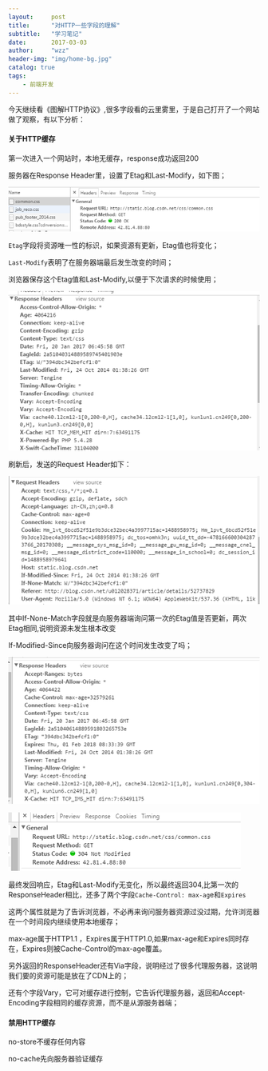 ```yaml
---
layout:     post
title:      "对HTTP一些字段的理解"
subtitle:   "学习笔记"
date:       2017-03-03
author:     "wzz"
header-img: "img/home-bg.jpg"
catalog: true
tags:
    - 前端开发
---
```



今天继续看《图解HTTP协议》,很多字段看的云里雾里，于是自己打开了一个网站做了观察，有以下分析：

#### 关于HTTP缓存

第一次进入一个网站时，本地无缓存，response成功返回200

服务器在Response Header里，设置了Etag和Last-Modify，如下图；

![img](/img/20170303/0.png)

`Etag`字段将资源唯一性的标识，如果资源有更新，Etag值也将变化；

`Last-Modify`表明了在服务器端最后发生改变的时间；

浏览器保存这个Etag值和Last-Modify,以便于下次请求的时候使用；

![img](/img/20170303/1.png)

刷新后，发送的Request Header如下：

![img](/img/20170303/2.png)

其中If-None-Match字段就是向服务器端询问第一次的Etag值是否更新，两次Etag相同,说明资源未发生根本改变

If-Modified-Since向服务器询问在这个时间发生改变了吗；

![img](/img/20170303/3.png)

![img](/img/20170303/4.png)

最终发回响应，Etag和Last-Modify无变化，所以最终返回304,比第一次的ResponseHeader相比，还多了两个字段`Cache-Control: max-ag`e和`Expires`

这两个属性就是为了告诉浏览器，不必再来询问服务器资源过没过期，允许浏览器在一个时间段内继续使用本地缓存；

max-age属于HTTP1.1 ，Expires属于HTTP1.0,如果max-age和Expires同时存在，Expires则被Cache-Control的max-age覆盖。

另外返回的ResponseHeader还有Via字段，说明经过了很多代理服务器，这说明我们要的资源可能是放在了CDN上的；

还有个字段Vary，它可对缓存进行控制，它告诉代理服务器，返回和Accept-Encoding字段相同的缓存资源，而不是从源服务器端；

#### 禁用HTTP缓存

no-store不缓存任何内容

no-cache先向服务器验证缓存
